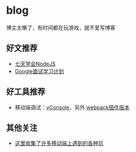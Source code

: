 # blog
博主太懒了，有时间都在玩游戏，就不爱写博客

## 好文推荐

- [七天学会NodeJS](http://nqdeng.github.io/7-days-nodejs/?spm=0.0.0.0.VR6sDD)
- [Google面试学习计划](https://github.com/jwasham/coding-interview-university)

## 好工具推荐

- 移动端调试：[vConsole](https://github.com/WechatFE/vConsole)，另外 [webpack插件版本](https://github.com/diamont1001/vconsole-webpack-plugin)

## 其他关注
- [这里收集了许多移动端上遇到的各种坑](https://github.com/RubyLouvre/mobileHack)
